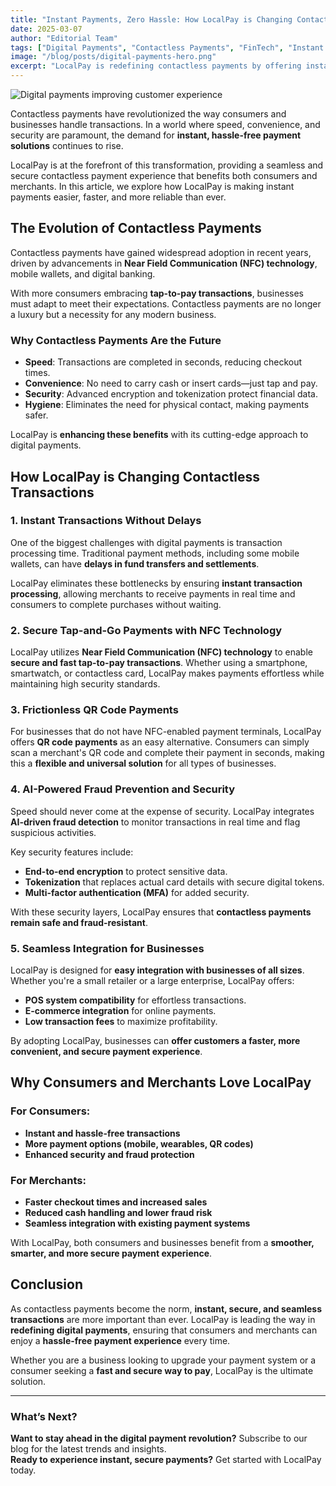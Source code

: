 ```yaml
---
title: "Instant Payments, Zero Hassle: How LocalPay is Changing Contactless Payments"
date: 2025-03-07
author: "Editorial Team"
tags: ["Digital Payments", "Contactless Payments", "FinTech", "Instant Transactions"]
image: "/blog/posts/digital-payments-hero.png"
excerpt: "LocalPay is redefining contactless payments by offering instant, secure, and seamless transactions. With NFC technology, QR code payments, and AI-driven fraud prevention, businesses and consumers can pay with confidence."
---
```


![Digital payments improving customer experience](/blog/posts/digital-payments-hero.png)

Contactless payments have revolutionized the way consumers and businesses handle transactions. In a world where speed, convenience, and security are paramount, the demand for **instant, hassle-free payment solutions** continues to rise. 

LocalPay is at the forefront of this transformation, providing a seamless and secure contactless payment experience that benefits both consumers and merchants. In this article, we explore how LocalPay is making instant payments easier, faster, and more reliable than ever.

## The Evolution of Contactless Payments

Contactless payments have gained widespread adoption in recent years, driven by advancements in **Near Field Communication (NFC) technology**, mobile wallets, and digital banking. 

With more consumers embracing **tap-to-pay transactions**, businesses must adapt to meet their expectations. Contactless payments are no longer a luxury but a necessity for any modern business.

### Why Contactless Payments Are the Future

- **Speed**: Transactions are completed in seconds, reducing checkout times.
- **Convenience**: No need to carry cash or insert cards—just tap and pay.
- **Security**: Advanced encryption and tokenization protect financial data.
- **Hygiene**: Eliminates the need for physical contact, making payments safer.

LocalPay is **enhancing these benefits** with its cutting-edge approach to digital payments.

## How LocalPay is Changing Contactless Transactions

### **1. Instant Transactions Without Delays**

One of the biggest challenges with digital payments is transaction processing time. Traditional payment methods, including some mobile wallets, can have **delays in fund transfers and settlements**.

LocalPay eliminates these bottlenecks by ensuring **instant transaction processing**, allowing merchants to receive payments in real time and consumers to complete purchases without waiting.

### **2. Secure Tap-and-Go Payments with NFC Technology**

LocalPay utilizes **Near Field Communication (NFC) technology** to enable **secure and fast tap-to-pay transactions**. Whether using a smartphone, smartwatch, or contactless card, LocalPay makes payments effortless while maintaining high security standards.

### **3. Frictionless QR Code Payments**

For businesses that do not have NFC-enabled payment terminals, LocalPay offers **QR code payments** as an easy alternative. Consumers can simply scan a merchant's QR code and complete their payment in seconds, making this a **flexible and universal solution** for all types of businesses.

### **4. AI-Powered Fraud Prevention and Security**

Speed should never come at the expense of security. LocalPay integrates **AI-driven fraud detection** to monitor transactions in real time and flag suspicious activities. 

Key security features include:
- **End-to-end encryption** to protect sensitive data.
- **Tokenization** that replaces actual card details with secure digital tokens.
- **Multi-factor authentication (MFA)** for added security.

With these security layers, LocalPay ensures that **contactless payments remain safe and fraud-resistant**.

### **5. Seamless Integration for Businesses**

LocalPay is designed for **easy integration with businesses of all sizes**. Whether you're a small retailer or a large enterprise, LocalPay offers:
- **POS system compatibility** for effortless transactions.
- **E-commerce integration** for online payments.
- **Low transaction fees** to maximize profitability.

By adopting LocalPay, businesses can **offer customers a faster, more convenient, and secure payment experience**.

## Why Consumers and Merchants Love LocalPay

### For Consumers:
- **Instant and hassle-free transactions**  
- **More payment options (mobile, wearables, QR codes)**  
- **Enhanced security and fraud protection**  

### For Merchants:
- **Faster checkout times and increased sales**  
- **Reduced cash handling and lower fraud risk**  
- **Seamless integration with existing payment systems**  

With LocalPay, both consumers and businesses benefit from a **smoother, smarter, and more secure payment experience**.

## Conclusion

As contactless payments become the norm, **instant, secure, and seamless transactions** are more important than ever. LocalPay is leading the way in **redefining digital payments**, ensuring that consumers and merchants can enjoy a **hassle-free payment experience** every time.

Whether you are a business looking to upgrade your payment system or a consumer seeking a **fast and secure way to pay**, LocalPay is the ultimate solution.

---

### What’s Next?
**Want to stay ahead in the digital payment revolution?** Subscribe to our blog for the latest trends and insights.  
**Ready to experience instant, secure payments?** Get started with LocalPay today.